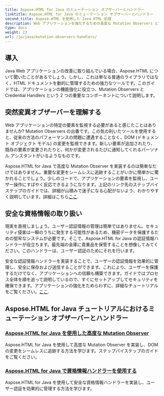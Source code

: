 ```yaml
---
title: Aspose.HTML for Java のミューテーション オブザーバーとハンドラー
linktitle: Aspose.HTML for Java のミューテーション オブザーバーとハンドラー
second_title: Aspose.HTML を使用した Java HTML 処理
description: Web アプリケーションを強化するための高度な Mutation Observers と安全な資格情報ハンドラーを網羅した Aspose.HTML for Java チュートリアルをご覧ください。
type: docs
weight: 23
url: /ja/java/mutation-observers-handlers/
---
```

## 導入

Java Web アプリケーションの改善に取り組んでいる場合、Aspose.HTML について聞いたことがあるでしょう。しかし、これは単なる普通のライブラリではなく、HTML ドキュメントを動的に管理するための強力なツールです。このガイドでは、アプリケーションの機能強化に役立つ、Mutation Observers と Credential Handlers という 2 つの重要なコンポーネントについて説明します。 

## 突然変異オブザーバーを理解する

Web アプリケーションの特定の要素を監視する必要があると感じたことはありませんか? Mutation Observers の出番です。この気の利いたツールを使用すると、従来の方法のパフォーマンスの問題に遭遇することなく、DOM (ドキュメント オブジェクト モデル) の変更を監視できます。新しい要素が追加されたり、既存の要素が変更されたりと、何かが変更されるたびに通知してくれるパーソナル アシスタントがいるようなものです。 

Aspose.HTML for Java で高度な Mutation Observer を実装するのは簡単なだけではありません。重要な変更をシームレスに追跡することがいかに簡単かに驚かれることでしょう。少しのコードで、アプリケーションの要素を監視し、ユーザー操作にすばやく反応できるようになります。上記のリンク先のステップバイステップのガイドでは、詳細が山積みで迷子になる心配がないよう、わかりやすく説明しています。詳細はこちら[ここ](./mutation-observer/).

## 安全な資格情報の取り扱い

現実を直視しましょう。ユーザー認証情報の管理は簡単ではありません。セキュリティ侵害は一瞬のうちに発生する可能性があるため、機密データを保護するための堅牢なシステムが必要です。そこで、Aspose.HTML for Java の認証情報ハンドラーが役立ちます。最先端の金庫に貴重品を保管することを想像してみてください。このハンドラーは、ユーザー認証のためにそれを行います。

安全な認証情報ハンドラーを実装することで、ユーザーの認証情報を効果的に管理し、安全に保存および送信することができます。これにより、ユーザーを保護するだけでなく、アプリケーションへの信頼も構築できます。ガイドではプロセス全体を順を追って説明しているので、すぐにセットアップしてセキュリティを確保できます。アプリケーションの強化をためらわずに、詳細なチュートリアルをご覧ください。[ここ](./credential-handler/).

## Aspose.HTML for Java チュートリアルにおけるミューテーション オブザーバーとハンドラー
### [Aspose.HTML for Java を使用した高度な Mutation Observer](./mutation-observer/)
Aspose.HTML for Java を使用して高度な Mutation Observer を実装し、DOM の変更をシームレスに追跡する方法を学びます。ステップバイステップのガイドをご覧ください。
### [Aspose.HTML for Java で資格情報ハンドラーを使用する](./credential-handler/)
Aspose.HTML for Java を使用して安全な資格情報ハンドラーを実装し、ユーザー認証を効果的に管理する方法を学びます。